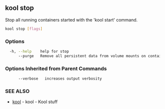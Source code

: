 ## kool stop

Stop all running containers started with the 'kool start' command.

```bash
kool stop [flags]
```

### Options

```bash
  -h, --help    help for stop
      --purge   Remove all persistent data from volume mounts on containers
```

### Options Inherited from Parent Commands

```bash
      --verbose   increases output verbosity
```

### SEE ALSO

* [kool](kool)	 - kool - Kool stuff

